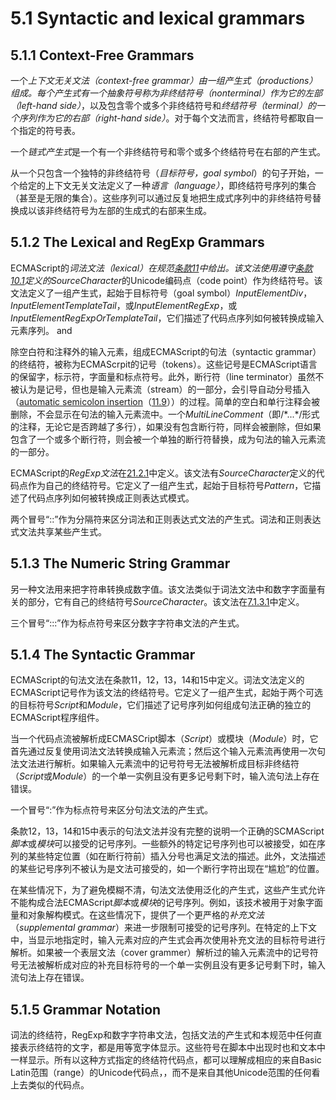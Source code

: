 # 5.1 Syntactic and lexical grammars

## 5.1.1 Context-Free Grammars
一个*上下文无关文法（context-free grammar）*由一组*产生式（productions）*组成。每个产生式有一个抽象符号称为*非终结符号（nonterminal）*作为它的*左部（left-hand side）*，以及包含零个或多个非终结符号和*终结符号（terminal）*的一个序列作为它的*右部（right-hand side）*。对于每个文法而言，终结符号都取自一个指定的符号表。  

一个*链式产生式*是一个有一个非终结符号和零个或多个终结符号在右部的产生式。  

从一个只包含一个独特的非终结符号（*目标符号，goal symbol*）的句子开始，一个给定的上下文无关文法定义了一种*语言（language）*，即终结符号序列的集合（甚至是无限的集合）。这些序列可以通过反复地把生成式序列中的非终结符号替换成以该非终结符号为左部的生成式的右部来生成。

## 5.1.2 The Lexical and RegExp Grammars
ECMAScript的*词法文法（lexical）*在规范[条款11](../11_ecmascript_language_lexical_grammar/README.md)中给出。该文法使用遵守[条款10.1](../10_scmascript_language_source_code/10_1_source_text.md)定义的*SourceCharacter*的Unicode编码点（code point）作为终结符号。该文法定义了一组产生式，起始于目标符号（goal symbol）*InputElementDiv*，*InputElementTemplateTail*，或*InputElementRegExp*，或*InputElementRegExpOrTemplateTail*，它们描述了代码点序列如何被转换成输入元素序列。  and

除空白符和注释外的输入元素，组成ECMAScript的句法（syntactic grammar）的终结符，被称为ECMAScrpit的记号（tokens）。这些记号是ECMAScript语言的保留字，标示符，字面量和标点符号。此外，断行符（line terminator）虽然不被认为是记号，但也是输入元素流（stream）的一部分，会引导自动分号插入（[automatic semicolon insertion](../11_ecmascript_language_lexical_grammar/11_9_automatic_semicolon_insertion.md)（[11.9](../11_ecmascript_language_lexical_grammar/11_9_automatic_semicolon_insertion.md)））的过程。简单的空白和单行注释会被删除，不会显示在句法的输入元素流中。一个*MultiLineComment*（即/\*...\*/形式的注释，无论它是否跨越了多行），如果没有包含断行符，同样会被删除，但如果包含了一个或多个断行符，则会被一个单独的断行符替换，成为句法的输入元素流的一部分。  

ECMAScript的*RegExp文法*在[21.2.1](../21_text_processing/21_2_regexp_objects.md)中定义。该文法有*SourceCharacter*定义的代码点作为自己的终结符号。它定义了一组产生式，起始于目标符号*Pattern*，它描述了代码点序列如何被转换成正则表达式模式。  

两个冒号“::”作为分隔符来区分词法和正则表达式文法的产生式。词法和正则表达式文法共享某些产生式。

## 5.1.3 The Numeric String Grammar

另一种文法用来把字符串转换成数字值。该文法类似于词法文法中和数字字面量有关的部分，它有自己的终结符号*SourceCharacter*。该文法在[7.1.3.1](../7_abstract_operations/7_1_type_conversion.md)中定义。  

三个冒号“:::”作为标点符号来区分数字字符串文法的产生式。

## 5.1.4 The Syntactic Grammar

ECMAScript的句法文法在条款11，12，13，14和15中定义。词法文法定义的ECMAScript记号作为该文法的终结符号。它定义了一组产生式，起始于两个可选的目标符号*Script*和*Module*，它们描述了记号序列如何组成句法正确的独立的ECMAScript程序组件。  

当一个代码点流被解析成ECMASCript脚本（*Script*）或模块（*Module*）时，它首先通过反复使用词法文法转换成输入元素流；然后这个输入元素流再使用一次句法文法进行解析。如果输入元素流中的记号符号无法被解析成目标非终结符（*Script*或*Module*）的一个单一实例且没有更多记号剩下时，输入流句法上存在错误。  

一个冒号“:”作为标点符号来区分句法文法的产生式。  

条款12，13，14和15中表示的句法文法并没有完整的说明一个正确的SCMAScript*脚本*或*模块*可以接受的记号序列。一些额外的特定记号序列也可以被接受，如在序列的某些特定位置（如在断行符前）插入分号也满足文法的描述。此外，文法描述的某些记号序列不被认为是文法可接受的，如一个断行字符出现在“尴尬”的位置。  

在某些情况下，为了避免模糊不清，句法文法使用泛化的产生式，这些产生式允许不能构成合法ECMAScript*脚本*或*模块*的记号序列。例如，该技术被用于对象字面量和对象解构模式。在这些情况下，提供了一个更严格的*补充文法*（*supplemental grammar*）来进一步限制可接受的记号序列。在特定的上下文中，当显示地指定时，输入元素对应的产生式会再次使用补充文法的目标符号进行解析。如果被一个表层文法（cover grammer）解析过的输入元素流中的记号符号无法被解析成对应的补充目标符号的一个单一实例且没有更多记号剩下时，输入流句法上存在错误。

## 5.1.5 Grammar Notation
词法的终结符，RegExp和数字字符串文法，包括文法的产生式和本规范中任何直接表示终结符的文字，都是用等宽字体显示。这些符号在脚本中出现时也和文本中一样显示。所有以这种方式指定的终结符代码点，都可以理解成相应的来自Basic Latin范围（range）的Unicode代码点，，而不是来自其他Unicode范围的任何看上去类似的代码点。  

